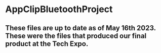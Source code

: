 # AppClipBluetoothProject
## These files are up to date as of May 16th 2023. These were the files that produced our final product at the Tech Expo. 
